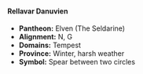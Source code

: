 #### Rellavar Danuvien
- **Pantheon:** Elven (The Seldarine)
- **Alignment:** N, G
- **Domains:** Tempest
- **Province:** Winter, harsh weather
- **Symbol:** Spear between two circles